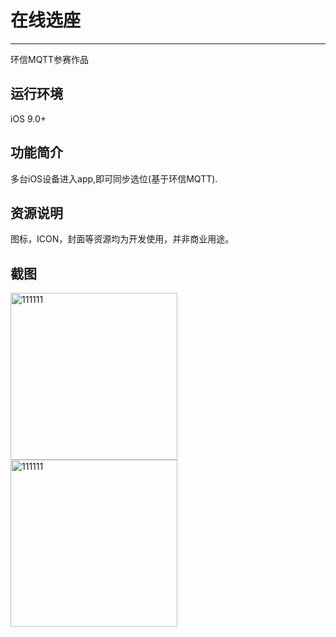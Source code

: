 # 在线选座

*******************
环信MQTT参赛作品

## 运行环境
iOS 9.0+

## 功能简介
多台iOS设备进入app,即可同步选位(基于环信MQTT).

## 资源说明
图标，ICON，封面等资源均为开发使用，并非商业用途。

## 截图

<img width="267" alt="111111" src="https://user-images.githubusercontent.com/15797691/129842544-5aeffb72-9dae-4b98-a059-93e99cd6aef0.png">


<img width="267" alt="111111" src="https://user-images.githubusercontent.com/15797691/129842614-28c39417-935b-4bdc-8be5-9fa5f2866b31.png">







